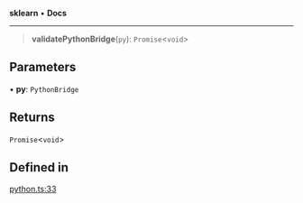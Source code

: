 **sklearn** • **Docs**

***

> **validatePythonBridge**(`py`): `Promise`\<`void`\>

## Parameters

• **py**: `PythonBridge`

## Returns

`Promise`\<`void`\>

## Defined in

[python.ts:33](https://github.com/transitive-bullshit/scikit-learn-ts/blob/5e663e21c4853c8fe2b9bcb1cb98c79fc27bba08/packages/sklearn/src/python.ts#L33)
